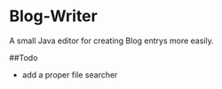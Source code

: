 # Blog-Writer

A small Java editor for creating Blog entrys more easily.

##Todo
 - add a proper file searcher
 